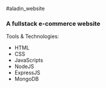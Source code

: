 #aladin_website
### A fullstack e-commerce website
Tools & Technologies:
- HTML
- CSS
- JavaScripts
- NodeJS
- ExpressJS
- MongoDB
